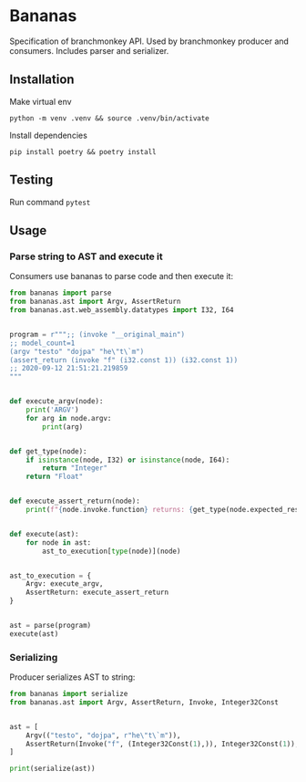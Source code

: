 # Bananas

Specification of branchmonkey API. Used by branchmonkey producer and consumers. Includes parser and serializer.

## Installation
Make virtual env

```python -m venv .venv && source .venv/bin/activate```

Install dependencies

```pip install poetry && poetry install```

## Testing
Run command
```pytest```

## Usage

### Parse string to AST and execute it
Consumers use bananas to parse code and then execute it:
```python
from bananas import parse
from bananas.ast import Argv, AssertReturn
from bananas.ast.web_assembly.datatypes import I32, I64


program = r""";; (invoke "__original_main")
;; model_count=1
(argv "testo" "dojpa" "he\"t\`m")
(assert_return (invoke "f" (i32.const 1)) (i32.const 1))
;; 2020-09-12 21:51:21.219859
"""


def execute_argv(node):
    print('ARGV')
    for arg in node.argv:
        print(arg)


def get_type(node):
    if isinstance(node, I32) or isinstance(node, I64):
        return "Integer"
    return "Float"


def execute_assert_return(node):
    print(f"{node.invoke.function} returns: {get_type(node.expected_result)}")


def execute(ast):
    for node in ast:
        ast_to_execution[type(node)](node)


ast_to_execution = {
    Argv: execute_argv,
    AssertReturn: execute_assert_return
}


ast = parse(program)
execute(ast)
```

### Serializing
Producer serializes AST to string:
```python
from bananas import serialize
from bananas.ast import Argv, AssertReturn, Invoke, Integer32Const


ast = [
    Argv(("testo", "dojpa", r"he\"t\`m")),
    AssertReturn(Invoke("f", (Integer32Const(1),)), Integer32Const(1)),
]

print(serialize(ast))
```
